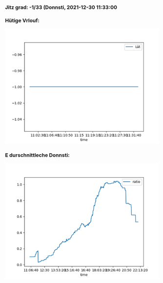 ### Jitz grad: -1/33 (Donnsti, 2021-12-30 11:33:00

### Hütige Vrlouf:
![Graph](Today.png)

### E durschnittleche Donnsti:
![Graph](Donnsti.png)